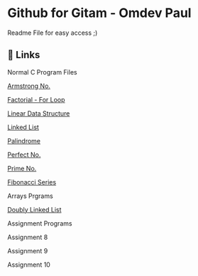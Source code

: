 
# Github for Gitam - Omdev Paul

Readme File for easy access ;)

## 🔗 Links 

Normal C Program Files

[Armstrong No.](https://github.com/Omdev-Paul/19ECB132/blob/main/armstrong_no.c)

[Factorial - For Loop](https://github.com/Omdev-Paul/19ECB132/blob/main/factorial.c)

[Linear Data Structure](https://github.com/Omdev-Paul/19ECB132/blob/main/linear_data_structure.c)

[Linked List](https://github.com/Omdev-Paul/19ECB132/blob/main/linked_list.c)

[Palindrome](https://github.com/Omdev-Paul/19ECB132/blob/main/palindrome.c)

[Perfect No.](https://github.com/Omdev-Paul/19ECB132/blob/main/perfect_number.c)

[Prime No.](https://github.com/Omdev-Paul/19ECB132/blob/main/prime.c)

[Fibonacci Series](https://github.com/Omdev-Paul/19ECB132/blob/main/fibonacci.c)

Arrays Prgrams

[Doubly Linked List](https://github.com/Omdev-Paul/19ECB132/blob/main/03_doubly_linked_list.c)

Assignment Programs

Assignment 8



Assignment 9



Assignment 10




